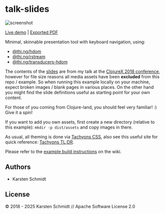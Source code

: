 # talk-slides

![screenshot](https://raw.githubusercontent.com/thi-ng/umbrella/develop/assets/examples/talk-slides.png)

[Live demo](http://media.thi.ng/2018/talks/clojurex/index.html) |
[Exported PDF](http://media.thi.ng/2018/talks/clojurex/slides.pdf)

Minimal, skinnable presentation tool with keyboard navigation, using:

- [@thi.ng/hdom](https://github.com/thi-ng/umbrella/tree/develop/packages/hdom)
- [@thi.ng/rstream](https://github.com/thi-ng/umbrella/tree/develop/packages/rstream)
- [@thi.ng/transducers-hdom](https://github.com/thi-ng/umbrella/tree/develop/packages/transducers-hdom)

The contents of the
[slides](https://github.com/thi-ng/umbrella/tree/develop/examples/talk-slides/src/slides.ts)
are from my talk at the [ClojureX 2018
conference](https://skillsmatter.com/skillscasts/12269-keynote-the-spirit-of-clojure),
however for file size reasons all media assets have been **excluded**
from this repo / example. So when running this example locally on your
machine, expect broken images / blank pages in various places. On the
other hand you might find the slide definitions useful as starting point
for your own content.

For those of you coming from Clojure-land, you should feel very
familiar! :) Give it a spin!

If you want to add you own assets, first create a new directory
(relative to this example): `mkdir -p dist/assets` and copy images in
there.

As usual, all theming is done via [Tachyons CSS](http://tachyons.io),
also see this useful site for quick reference: [Tachyons
TL;DR](https://tachyons-tldr.now.sh/).

Please refer to the [example build
instructions](https://github.com/thi-ng/umbrella/wiki/Example-build-instructions)
on the wiki.

## Authors

- Karsten Schmidt

## License

&copy; 2018 - 2025 Karsten Schmidt // Apache Software License 2.0
